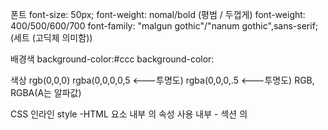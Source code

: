 폰트
font-size: 50px;
font-weight: nomal/bold (평범 / 두껍게)
font-weight: 400/500/600/700
font-family: "malgun gothic"/"nanum gothic",sans-serif;(세트 (고딕체 의미함))

배경색
background-color:#ccc
background-color:

색상
rgb(0,0,0)
rgba(0,0,0,0,5 <---투명도)
rgba(0,0,0,.5 <---투명도)
RGB, RGBA(A는 알파값)



CSS
인라인 style -HTML 요소 내부 의 속성 사용
내부 - 섹션 의 <style>요소 사용<head>
외부 - <link> 요소를 사용하여 외부 CSS 파일에 연결

블록 요소(세로줄로 생성됨, 자기 영역을 가지고 있음)display: black - div, dl/dt/dd, p, ul, li, h1 ~ h6, header, footer, section
인라인 요소(가로줄로 생성됨)display: inline - span, img, a, input, button, select  
display: inline-block - 블록 과 인라인 중간

테두리
border속성은 HTML 요소 주위에 테두리를 정의합니다.
border:1px solid(dashed/dotted) #ccc
border-color:#ccc

패딩
padding속성은 텍스트와 테두리 사이의 패딩 (공백)을 정의합니다.
padding: 30px
padding: 30px 30px 30px 30px (상 우 하 좌)
padding: 30px 30px 30px (상 좌우 하)
padding: 30px 30px (상하 좌우)

마진
margin속성은 테두리 외부의 여백 (공백)을 정의합니다.
margin: 50px

이미지
<img scr="" alt= "배너">
<a href="" title= "배너">

목록
<ul> - 정렬되지 않은 목록 시작
<ol> - 정렬된 목록의 시작
<li> - 각 목록 항목 시작
    <ul>
        <li>제시</li>
        <li>아이유</li>
        <li>릴보이</li>
        <li>이효리</li>
    </ul>
    <ol>
        <li>제시</li>
        <li>아이유</li>
        <li>릴보이</li>
        <li>이효리</li>
    </ol>

<dl> - 설명 목록의 시작
<dt> - 태그 용어의 제목
<dd> - 태그 용어의 설명
    <dl>
        <dt>Coffee</dt>
        <dd>- black hot drink</dd>
        <dt>Milk</dt>
        <dd>- white cold drink</dd>
    </dl>
